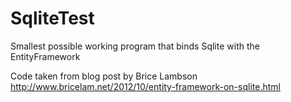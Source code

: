 # SqliteTest
Smallest possible working program that binds Sqlite with the EntityFramework

Code taken from blog post by Brice Lambson http://www.bricelam.net/2012/10/entity-framework-on-sqlite.html
